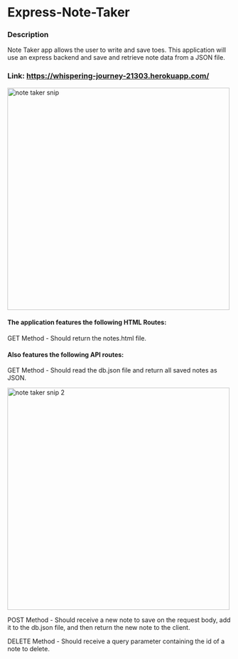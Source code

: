 # Express-Note-Taker
### Description
Note Taker app allows the user to write and save toes. This application will use an express backend and save and retrieve note data from a JSON file.

### Link: https://whispering-journey-21303.herokuapp.com/

<img width="500" alt="note taker snip" src="https://user-images.githubusercontent.com/70172286/108811361-fd7c6e80-7561-11eb-9f4c-1a26a475ef37.PNG">


#### The application features the following HTML Routes:

GET Method - Should return the notes.html file.


#### Also features the following API routes:


GET Method - Should read the db.json file and return all saved notes as JSON.

<img width="500" alt="note taker snip 2" src="https://user-images.githubusercontent.com/70172286/108811417-1be26a00-7562-11eb-8ad6-9317d43f44c7.PNG">


POST Method - Should receive a new note to save on the request body, add it to the db.json file, and then return the new note to the client.


DELETE Method - Should receive a query parameter containing the id of a note to delete. 
